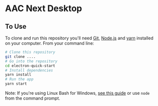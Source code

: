 # AAC Next Desktop

## To Use

To clone and run this repository you'll need [Git](https://git-scm.com), [Node.js](https://nodejs.org/en/download/) and [yarn](https://yarnpkg.com/) installed on your computer. From your command line:

```bash
# Clone this repository
git clone ....
# Go into the repository
cd electron-quick-start
# Install dependencies
yarn install
# Run the app
yarn start
```

Note: If you're using Linux Bash for Windows, [see this guide](https://www.howtogeek.com/261575/how-to-run-graphical-linux-desktop-applications-from-windows-10s-bash-shell/) or use `node` from the command prompt.
